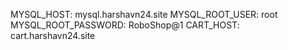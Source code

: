  MYSQL_HOST: mysql.harshavn24.site
 MYSQL_ROOT_USER: root
 MYSQL_ROOT_PASSWORD: RoboShop@1
 CART_HOST: cart.harshavn24.site